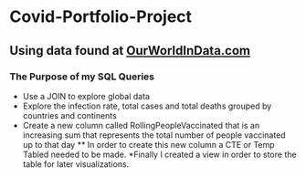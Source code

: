 # Covid-Portfolio-Project
## Using data found at [OurWorldInData.com](https://ourworldindata.org/covid-deaths)
### The Purpose of my SQL Queries
* Use a JOIN to explore global data 
* Explore the infection rate, total cases and total deaths grouped by countries and continents 
* Create a new column called RollingPeopleVaccinated that is an increasing sum that represents the total number of people vaccinated up to that day
** In order to create this new column a CTE or Temp Tabled needed to be made.
*Finally I created a view in order to store the table for later visualizations.
